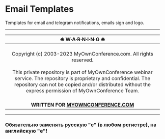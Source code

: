 # Email Templates

Templates for email and telegram notifications, emails sign and logo.

---

| ❋ W·A·R·N·I·N·G ❋ |
|:-:|
| <br/>Copyright (c) 2003-2023 MyOwnConference.com. All rights reserved.<br/><br/>This private repository is part of MyOwnConference webinar service. The repository is proprietary and confidential. The repository can not be copied and/or distributed without the express permission of MyOwnConference Team.<br/><br/> |
| **WRITTEN FOR [MYOWNCONFERENCE.COM](https://myownconference.com)** |

---

### Обязательно заменять русскую "е" (в любом регистре), на английскую "e"!